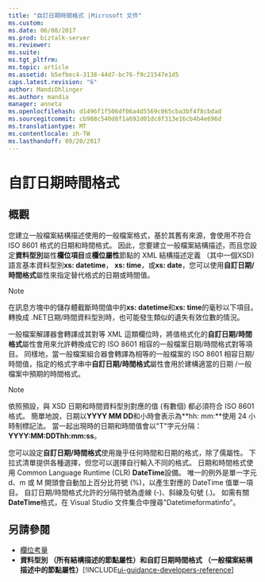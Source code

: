 ```yaml
---
title: "自訂日期時間格式 |Microsoft 文件"
ms.custom: 
ms.date: 06/08/2017
ms.prod: biztalk-server
ms.reviewer: 
ms.suite: 
ms.tgt_pltfrm: 
ms.topic: article
ms.assetid: b5efbec4-3138-44d7-bc76-f9c21547e1d5
caps.latest.revision: "6"
author: MandiOhlinger
ms.author: mandia
manager: anneta
ms.openlocfilehash: d1496f1f506df06a4d5569c065cba3bf4f8cbdad
ms.sourcegitcommit: cb908c540d8f1a692d01dc8f313e16cb4b4e696d
ms.translationtype: MT
ms.contentlocale: zh-TW
ms.lasthandoff: 09/20/2017
---
```

# <a name="custom-date-time-formats"></a>自訂日期時間格式

## <a name="overview"></a>概觀
您建立一般檔案結構描述使用的一般檔案格式，基於其舊有來源，會使用不符合 ISO 8601 格式的日期和時間格式。 因此，您要建立一般檔案結構描述，而且您設定**資料型別**屬性**欄位項目**或**欄位屬性**節點的 XML 結構描述定義 （其中一個XSD) 語言基本資料型別**xs: datetime**， **xs: time**，或**xs: date**，您可以使用**自訂日期/時間格式**屬性來指定替代格式的日期或時間值。  
  
> [!NOTE]
>  在訊息方塊中的儲存體截斷時間值中的**xs: datetime**和**xs: time**的毫秒以下項目。 轉換成 .NET日期/時間資料型別時，也可能發生類似的遺失有效位數的情況。  
  
 一般檔案解譯器會轉譯成其對等 XML 這類欄位時，將值格式化的**自訂日期/時間格式**屬性會用來允許轉換成它的 ISO 8601 相容的一般檔案日期/時間格式對等項目。 同樣地，當一般檔案組合器會轉譯為相等的一般檔案的 ISO 8601 相容日期/時間值，指定的格式字串中**自訂日期/時間格式**屬性會用於建構適當的日期 /一般檔案中預期的時間格式。  
  
> [!NOTE]
>  依照預設，與 XSD 日期和時間資料型別對應的值 (有數個) 都必須符合 ISO 8601 格式。 簡單地說，日期以**YYYY MM DD**和小時會表示為**hh: mm:**使用 24 小時制標記法。 當一起出現時的日期和時間值會以"T"字元分隔： **YYYY:MM:DDThh:mm:ss**。  
  
 您可以設定**自訂日期/時間格式**使用幾乎任何時間和日期的格式，除了儒屬性。 下拉式清單提供各種選擇，但您可以選擇自行輸入不同的格式。 日期和時間格式使用 Common Language Runtime (CLR) **DateTime**設備。 唯一的例外是單一字元 d、m 或 M 開頭會自動加上百分比符號 (%)，以產生對應的 DateTime 值單一項目。 自訂日期/時間格式允許的分隔符號為虛線 (-)、斜線及句號 (.)。 如需有關**DateTime**格式，在 Visual Studio 文件集合中搜尋"Datetimeformatinfo"。  
  
## <a name="see-also"></a>另請參閱  
-  [欄位考量](../core/field-considerations.md)   
-  **資料型別 （所有結構描述的節點屬性）**和**自訂日期時間格式 （一般檔案結構描述中的節點屬性）**[!INCLUDE[ui-guidance-developers-reference](../includes/ui-guidance-developers-reference.md)]